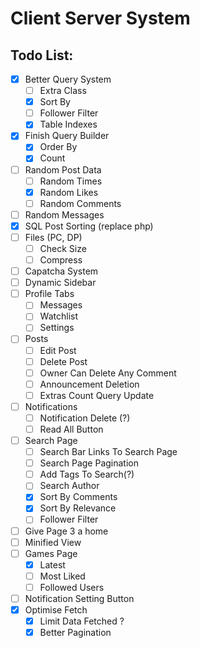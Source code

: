 Client Server System
===

## Todo List:

- [x] Better Query System
    - [ ] Extra Class
    - [x] Sort By
    - [ ] Follower Filter
    - [x] Table Indexes
- [x] Finish Query Builder
    - [x] Order By
    - [x] Count
- [ ] Random Post Data
    - [ ] Random Times
    - [x] Random Likes
    - [ ] Random Comments
- [ ] Random Messages
- [x] SQL Post Sorting (replace php)
- [ ] Files (PC, DP)
    - [ ] Check Size
    - [ ] Compress
- [ ] Capatcha System
- [ ] Dynamic Sidebar
- [ ] Profile Tabs
    - [ ] Messages
    - [ ] Watchlist
    - [ ] Settings
- [ ] Posts
    - [ ] Edit Post
    - [ ] Delete Post
    - [ ] Owner Can Delete Any Comment
    - [ ] Announcement Deletion
    - [ ] Extras Count Query Update
- [ ] Notifications
    - [ ] Notification Delete (?)
    - [ ] Read All Button
- [ ] Search Page
    - [ ] Search Bar Links To Search Page
    - [ ] Search Page Pagination
    - [ ] Add Tags To Search(?)
    - [ ] Search Author
    - [x] Sort By Comments
    - [x] Sort By Relevance
    - [ ] Follower Filter  
- [ ] Give Page 3 a home
- [ ] Minified View
- [ ] Games Page
    - [x] Latest
    - [ ] Most Liked
    - [ ] Followed Users
- [ ] Notification Setting Button
- [x] Optimise Fetch
    - [x] Limit Data Fetched ?
    - [x] Better Pagination